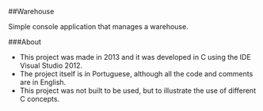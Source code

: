 ##Warehouse

Simple console application that manages a warehouse.

###About

- This project was made in 2013 and it was developed in C using the IDE Visual Studio 2012. 
- The project itself is in Portuguese, although all the code and comments are in English.
- This project was not built to be used, but to illustrate the use of different C concepts.